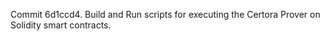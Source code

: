 Commit 6d1ccd4.                    Build and Run scripts for executing the Certora Prover on Solidity smart contracts.